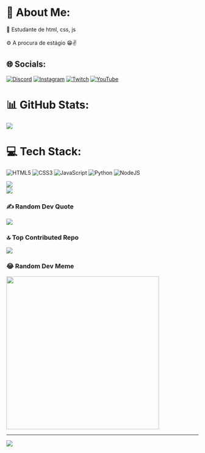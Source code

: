 # 💫 About Me:
🔭 Estudante de html, css, js<br><br>⚙ A procura de estágio 😁✌

## 🌐 Socials:
[![Discord](https://img.shields.io/badge/Discord-%237289DA.svg?logo=discord&logoColor=white)](https://discord.gg/<oR/>) [![Instagram](https://img.shields.io/badge/Instagram-%23E4405F.svg?logo=Instagram&logoColor=white)](https://instagram.com/rodriggo_ffc) [![Twitch](https://img.shields.io/badge/Twitch-%239146FF.svg?logo=Twitch&logoColor=white)](https://twitch.tv/gp288) [![YouTube](https://img.shields.io/badge/YouTube-%23FF0000.svg?logo=YouTube&logoColor=white)](https://youtube.com/@RDG299) 
# 📊 GitHub Stats:
![](https://github-readme-stats.vercel.app/api?username=Rdgr18&theme=chartreuse-dark&hide_border=false&include_all_commits=true&count_private=true)
# 💻 Tech Stack:
![HTML5](https://img.shields.io/badge/html5-%23E34F26.svg?style=plastic&logo=html5&logoColor=white) ![CSS3](https://img.shields.io/badge/css3-%231572B6.svg?style=plastic&logo=css3&logoColor=white) ![JavaScript](https://img.shields.io/badge/javascript-%23323330.svg?style=plastic&logo=javascript&logoColor=%23F7DF1E) ![Python](https://img.shields.io/badge/python-3670A0?style=plastic&logo=python&logoColor=ffdd54) ![NodeJS](https://img.shields.io/badge/node.js-6DA55F?style=plastic&logo=node.js&logoColor=white)

![](https://github-readme-streak-stats.herokuapp.com/?user=Rdgr18&theme=chartreuse-dark&hide_border=false)<br/>
![](https://github-readme-stats.vercel.app/api/top-langs/?username=Rdgr18&theme=chartreuse-dark&hide_border=false&include_all_commits=true&count_private=true&layout=compact)
### ✍️ Random Dev Quote
![](https://quotes-github-readme.vercel.app/api?type=vetical&theme=tokyonight)

### 🔝 Top Contributed Repo
![](https://github-contributor-stats.vercel.app/api?username=Rdgr18&limit=5&theme=dark_dimmed&combine_all_yearly_contributions=true)

### 😂 Random Dev Meme
<img src='https://randommeme-five.vercel.app/' style="height: 400px;"/>

---
[![](https://visitcount.itsvg.in/api?id=Rdgr18&icon=1&color=2)](https://visitcount.itsvg.in)
